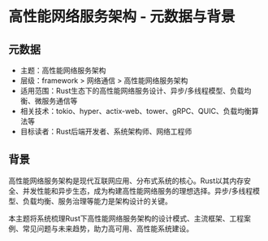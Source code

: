 # 高性能网络服务架构 - 元数据与背景

## 元数据

- 主题：高性能网络服务架构
- 层级：framework > 网络通信 > 高性能网络服务架构
- 适用范围：Rust生态下的高性能网络服务设计、异步/多线程模型、负载均衡、微服务通信等
- 相关技术：tokio、hyper、actix-web、tower、gRPC、QUIC、负载均衡算法等
- 目标读者：Rust后端开发者、系统架构师、网络工程师

## 背景

高性能网络服务架构是现代互联网应用、分布式系统的核心。Rust以其内存安全、并发性能和异步生态，成为构建高性能网络服务的理想选择。异步/多线程模型、负载均衡、服务治理等能力是架构设计的关键。

本主题将系统梳理Rust下高性能网络服务架构的设计模式、主流框架、工程案例、常见问题与未来趋势，助力高可用、高性能系统建设。
